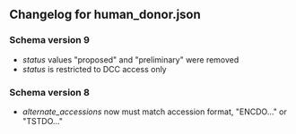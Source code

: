 ## Changelog for human_donor.json

### Schema version 9

* *status* values "proposed" and "preliminary" were removed
* *status* is restricted to DCC access only

### Schema version 8

* *alternate_accessions* now must match accession format, "ENCDO..." or "TSTDO..."